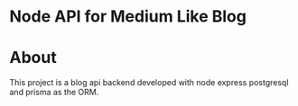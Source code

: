# Node API for Medium Like Blog
# About
This project is a blog api backend developed with node express postgresql and prisma  as the ORM.
<!-- npx prisma format   to rearrange the relationship between the database schemas -->
<!-- npx prisma studio to set up a temporary database schema with their data on the browser  -->